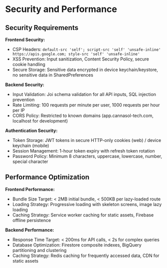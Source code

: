 # Security and Performance

## Security Requirements

**Frontend Security:**
- CSP Headers: `default-src 'self'; script-src 'self' 'unsafe-inline' https://apis.google.com; style-src 'self' 'unsafe-inline'`
- XSS Prevention: Input sanitization, Content Security Policy, secure cookie handling
- Secure Storage: Sensitive data encrypted in device keychain/keystore, no sensitive data in SharedPreferences

**Backend Security:**
- Input Validation: Joi schema validation for all API inputs, SQL injection prevention
- Rate Limiting: 100 requests per minute per user, 1000 requests per hour per IP
- CORS Policy: Restricted to known domains (app.cannasol-tech.com, localhost for development)

**Authentication Security:**
- Token Storage: JWT tokens in secure HTTP-only cookies (web) / device keychain (mobile)
- Session Management: 1-hour token expiry with refresh token rotation
- Password Policy: Minimum 8 characters, uppercase, lowercase, number, special character

## Performance Optimization

**Frontend Performance:**
- Bundle Size Target: < 2MB initial bundle, < 500KB per lazy-loaded route
- Loading Strategy: Progressive loading with skeleton screens, image lazy loading
- Caching Strategy: Service worker caching for static assets, Firebase offline persistence

**Backend Performance:**
- Response Time Target: < 200ms for API calls, < 2s for complex queries
- Database Optimization: Firestore composite indexes, BigQuery partitioning and clustering
- Caching Strategy: Redis caching for frequently accessed data, CDN for static assets
